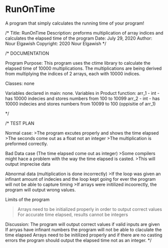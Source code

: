 # RunOnTime
A program that simply calculates the running time of your program!

/*
 Title: RunOnTime
 Description: preforms multiplication of array indices and calculates the elapsed time of the program
 Date: July 29, 2020
 Author: Nour Elgawish
 Copyright: 2020 Nour Elgawish
*/

/*
 DOCUMENTATION
 
 Program Purpose:
     This program uses the ctime library to calculate the elapsed time of 10000 multiplications. The multiplications are being derived from multiplying the indices of 2 arrays, each with 10000 indices.

 
  Classes: none
    
 Variables declared in main:
      none.
 Variables in Product function:
 arr_1 - int  - has 10000 indecies and stores numbers from 100 to 10099
 arr_2 - int  - has 10000 indecies and stores numbers from 10099 to 100 (oppisitie of arr_1)
    
 */

/*
 TEST PLAN

 Normal case:
     >The program excutes properly and shows the time elapsed
     >The seconds come out as a float not an integer
     >The multiplication is preformed correctly.
 
 Bad Data case (The time elapsed come out as integer)
     >Some compilers might hace a problem with the way the time elapsed is casted.
     >This will output imprecise data
 
 Abnormal data (multiplication is done incorrectly)
     >If the loop was given an infinant amount of indecies and the loop kept going for ever the program will not be able to capture timing
     >If arrays were initilized incoorectly, the program will output wrong values.
 
 Limits of the program
 >Arrays need to be initialized properly in order to output correct values
 > For accurate time elapsed, results cannot be integers
 
 Discussion:
     The program will output correct values if valid inputs are given
     If arryas have infinant numbers the program will not be able to claculate the time elapsed
     Arrays need to be initilized properly and if there are no casting errors the program should output the elapsed time not as an integer.
*/
